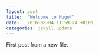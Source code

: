 ```yaml
---
layout: post
title:  "Welcome to Hugo!"
date:   2016-08-04 11:59:24 +0100
categories: jekyll update
---
```

First post from a new file.
